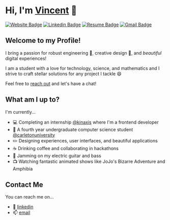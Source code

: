 # Hi, I'm [Vincent](https://vincentnguyen.ca) 🌺

[![Website Badge](https://img.shields.io/badge/-vinhvn.com-EF444F?style=flat&logo=google-chrome&logoColor=white&link=https://vinhvn.com)](https://vinhvn.com)
[![Linkedin Badge](https://img.shields.io/badge/-vinhvn-EF444F?style=flat&logo=Linkedin&logoColor=white&link=https://www.linkedin.com/in/vinhvn/)](https://www.linkedin.com/in/vinhvn/)
[![Resume Badge](https://img.shields.io/badge/-resume.pdf-EF444F?style=flat&logo=pinboard&logoColor=white&link=https://vinhvn.com/r.pdf)](https://vinhvn.com/r.pdf)
[![Gmail Badge](https://img.shields.io/badge/-vincentn337@gmail.com-EF444F?style=flat&logo=Gmail&logoColor=white&link=mailto:vincentn337@gmail.com)](mailto:vincentn337@gmail.com)

## Welcome to my Profile!

I bring a passion for robust engineering 🚀, creative design 🎨, and *beautiful* digital experiences!

I am a student with a love for technology, science, and mathematics and I strive to craft stellar solutions for any project I tackle 😄

Feel free to [reach out](#contact-me) and let's have a chat!

## What am I up to?

I'm currently...

- 💻 Completing an internship [@kinaxis](https://kinaxis.com) where I'm a frontend developer
- 📖 A fourth year undergraduate computer science student [@carletonuniversity](https://carleton.ca)
- ✏️ Designing experiences, user interfaces, and beautiful applications
- ☕ Drinking coffee and collaborating in hackathons
- 🎸 Jamming on my electric guitar and bass
- 📺 Watching fantastic animated shows like JoJo's Bizarre Adventure and Amphibia

## Contact Me

You can reach me on...

- 🔖 [linkedin](https://www.linkedin.com/in/vinhvn)
- 📫 [email](mailto:vinhh.nguyen@carleton.ca)
